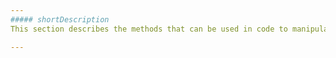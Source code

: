 ```yaml
---
##### shortDescription
This section describes the methods that can be used in code to manipulate the **Layer Element** object.

---
```

